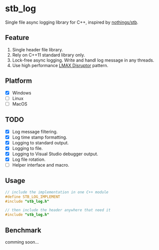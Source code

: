 # stb_log
Single file async logging library for C++, inspired by [nothings/stb](https://github.com/nothings/stb).

## Feature

1. Single header file library.
2. Rely on C++11 standard library only.
3. Lock-free async logging. Write and handl log message in any threads.
4. Use high performance [LMAX Disruptor](https://github.com/LMAX-Exchange/disruptor) pattern.

## Platform
- [x] Windows
- [ ] Linux
- [ ] MacOS

## TODO
- [x] Log message filtering.
- [x] Log time stamp formatting.
- [x] Logging to standard output.
- [x] Logging to file.
- [x] Logging to Visual Studio debugger output.
- [x] Log file rotation.
- [ ] Helper interface and macro.

## Usage
```C++
// include the implementation in one C++ module
#define STB_LOG_IMPLEMENT
#include "stb_log.h"

// then include the header anywhere that need it
#include "stb_log.h"
```

## Benchmark
comming soon...
